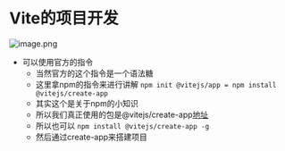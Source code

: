 # Vite的项目开发

![image.png](https://p9-juejin.byteimg.com/tos-cn-i-k3u1fbpfcp/2c59f2e75b274811be7798e849fa4ba0~tplv-k3u1fbpfcp-watermark.image)

- 可以使用官方的指令
  + 当然官方的这个指令是一个语法糖
  + 这里拿npm的指令来进行讲解
  ``
  npm init @vitejs/app = npm install @vitejs/create-app
  ``
  + 其实这个是关于npm的小知识
  + 所以我们真正使用的包是@vitejs/create-app[地址](https://www.npmjs.com/package/@vitejs/create-app)
  + 所以也可以
  ``
  npm install @vitejs/create-app -g
  ``
  + 然后通过create-app来搭建项目